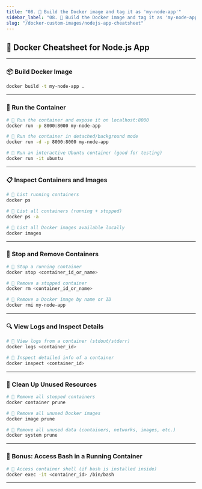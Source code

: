 ```yaml
---
title: "08. 🧪 Build the Docker image and tag it as 'my-node-app'"
sidebar_label: "08. 🧪 Build the Docker image and tag it as 'my-node-app'"
slug: "/docker-custom-images/nodejs-app-cheatsheet"
---
```


## 🐳 Docker Cheatsheet for Node.js App

---

### 📦 Build Docker Image

```bash
docker build -t my-node-app .
```

---

### 🚀 Run the Container

```bash
# 🧪 Run the container and expose it on localhost:8000
docker run -p 8000:8000 my-node-app
```

```bash
# 🧪 Run the container in detached/background mode
docker run -d -p 8000:8000 my-node-app
```

```bash
# 🧪 Run an interactive Ubuntu container (good for testing)
docker run -it ubuntu
```

---

### 📋 Inspect Containers and Images

```bash
# 🧪 List running containers
docker ps
```

```bash
# 🧪 List all containers (running + stopped)
docker ps -a
```

```bash
# 🧪 List all Docker images available locally
docker images
```

---

### 🛑 Stop and Remove Containers

```bash
# 🧪 Stop a running container
docker stop <container_id_or_name>
```

```bash
# 🧪 Remove a stopped container
docker rm <container_id_or_name>
```

```bash
# 🧪 Remove a Docker image by name or ID
docker rmi my-node-app
```

---

### 🔍 View Logs and Inspect Details

```bash
# 🧪 View logs from a container (stdout/stderr)
docker logs <container_id>
```

```bash
# 🧪 Inspect detailed info of a container
docker inspect <container_id>
```

---

### 🧼 Clean Up Unused Resources

```bash
# 🧪 Remove all stopped containers
docker container prune
```

```bash
# 🧪 Remove all unused Docker images
docker image prune
```

```bash
# 🧪 Remove all unused data (containers, networks, images, etc.)
docker system prune
```

---

### 🧾 Bonus: Access Bash in a Running Container

```bash
# 🧪 Access container shell (if bash is installed inside)
docker exec -it <container_id> /bin/bash
```

---


